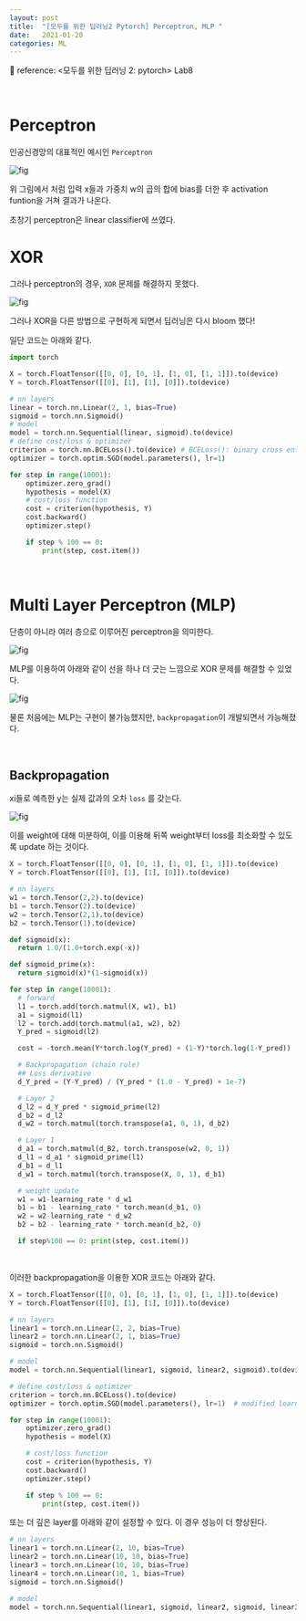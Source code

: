 ```yaml
---
layout: post
title:  "[모두를 위한 딥러닝2 Pytorch] Perceptron, MLP "
date:   2021-01-20
categories: ML
---
```


🍳 reference: <모두를 위한 딥러닝 2: pytorch> Lab8


<br>

# Perceptron

인공신경망의 대표적인 예시인 `Perceptron `


![fig](https://www.researchgate.net/profile/Pradeep_Singh22/publication/283339701/figure/fig2/AS:421642309509122@1477538768781/Single-Layer-Perceptron-Network-Multilayer-Perceptron-Network-These-type-of-feed-forward.png)


위 그림에서 처럼 입력 x들과 가중치 w의 곱의 합에 bias를 더한 후 activation funtion을 거쳐 결과가 나온다.

초창기 perceptron은 linear classifier에 쓰였다.




# XOR



그러나 perceptron의 경우, `XOR` 문제를 해결하지 못했다.


![fig](https://www.researchgate.net/profile/A_Zahedi/publication/321687478/figure/fig2/AS:602499278979075@1520658430966/a-circuit-symbol-and-b-accuracy-table-of-the-XOR-logic-gate.png)


그러나 XOR을 다른 방법으로 구현하게 되면서 딥러닝은 다시 bloom 했다!

일단 코드는 아래와 같다.

```python
import torch

X = torch.FloatTensor([[0, 0], [0, 1], [1, 0], [1, 1]]).to(device)
Y = torch.FloatTensor([[0], [1], [1], [0]]).to(device)

# nn layers
linear = torch.nn.Linear(2, 1, bias=True)
sigmoid = torch.nn.Sigmoid()
# model
model = torch.nn.Sequential(linear, sigmoid).to(device)
# define cost/loss & optimizer
criterion = torch.nn.BCELoss().to(device) # BCELoss(): binary cross entropy loss 이용
optimizer = torch.optim.SGD(model.parameters(), lr=1)

for step in range(10001):
    optimizer.zero_grad()
    hypothesis = model(X)
    # cost/loss function
    cost = criterion(hypothesis, Y)
    cost.backward()
    optimizer.step()

    if step % 100 == 0:
        print(step, cost.item())
```


<br>

# Multi Layer Perceptron (MLP)

단층이 아니라 여러 층으로 이루어진 perceptron을 의미한다.

![fig](https://camo.githubusercontent.com/a59e2300b0d6a24052cd6185673c59df8bae8009f365dbef31be473e209d2fb9/68747470733a2f2f7777772e7265736561726368676174652e6e65742f70726f66696c652f4d6f68616d65645f5a616872616e362f7075626c69636174696f6e2f3330333837353036352f6669677572652f666967342f41533a33373131313835303736313031323340313436353439323935353536312f412d6879706f746865746963616c2d6578616d706c652d6f662d4d756c74696c617965722d50657263657074726f6e2d4e6574776f726b2e706e67)



MLP를 이용하여 아래와 같이 선을 하나 더 긋는 느낌으로 XOR 문제를 해결할 수 있었다.


![fig](https://i.ytimg.com/vi/kNPGXgzxoHw/maxresdefault.jpg)



물론 처음에는 MLP는 구현이 불가능했지만, `backpropagation`이 개발되면서 가능해졌다.


<br>

## Backpropagation


xi들로 예측한 y는 실제 값과의 오차 `loss` 를 갖는다.


![fig](https://jamesmccaffrey.files.wordpress.com/2012/11/backpropagationcalculations.jpg)

이를 weight에 대해 미분하여, 이를 이용해 뒤쪽 weight부터 loss를 최소화할 수 있도록 update 하는 것이다.




```python
X = torch.FloatTensor([[0, 0], [0, 1], [1, 0], [1, 1]]).to(device)
Y = torch.FloatTensor([[0], [1], [1], [0]]).to(device)

# nn layers
w1 = torch.Tensor(2,2).to(device)
b1 = torch.Tensor(2).to(device)
w2 = torch.Tensor(2,1).to(device)
b2 = torch.Tensor(1).to(device)

def sigmoid(x):
  return 1.0/(1.0+torch.exp(-x))

def sigmoid_prime(x):
  return sigmoid(x)*(1-sigmoid(x))

for step in range(10001):
  # forward
  l1 = torch.add(torch.matmul(X, w1), b1)
  a1 = sigmoid(l1)
  l2 = torch.add(torch.matmul(a1, w2), b2)
  Y_pred = sigmoid(l2)

  cost = -torch.mean(Y*torch.log(Y_pred) + (1-Y)*torch.log(1-Y_pred))

  # Backpropagation (chain rule)
  ## Loss derivative
  d_Y_pred = (Y-Y_pred) / (Y_pred * (1.0 - Y_pred) + 1e-7)

  # Layer 2
  d_l2 = d_Y_pred * sigmoid_prime(l2)
  d_b2 = d_l2
  d_w2 = torch.matmul(torch.transpose(a1, 0, 1), d_b2)

  # Layer 1
  d_a1 = torch.matmul(d_B2, torch.transpose(w2, 0, 1))
  d_l1 = d_a1 * sigmoid_prime(l1)
  d_b1 = d_l1
  d_w1 = torch.matmul(torch.transpose(X, 0, 1), d_b1)

  # weight update
  w1 = w1-learning_rate * d_w1
  b1 = b1 - learning_rate * torch.mean(d_b1, 0)
  w2 = w2-learning_rate * d_w2
  b2 = b2 - learning_rate * torch.mean(d_b2, 0)

  if step%100 == 0: print(step, cost.item())
```


<br>

이러한 backpropagation을 이용한 XOR 코드는 아래와 같다.

```python
X = torch.FloatTensor([[0, 0], [0, 1], [1, 0], [1, 1]]).to(device)
Y = torch.FloatTensor([[0], [1], [1], [0]]).to(device)

# nn layers
linear1 = torch.nn.Linear(2, 2, bias=True)
linear2 = torch.nn.Linear(2, 1, bias=True)
sigmoid = torch.nn.Sigmoid()

# model
model = torch.nn.Sequential(linear1, sigmoid, linear2, sigmoid).to(device)

# define cost/loss & optimizer
criterion = torch.nn.BCELoss().to(device)
optimizer = torch.optim.SGD(model.parameters(), lr=1)  # modified learning rate from 0.1 to 1

for step in range(10001):
    optimizer.zero_grad()
    hypothesis = model(X)

    # cost/loss function
    cost = criterion(hypothesis, Y)
    cost.backward()
    optimizer.step()

    if step % 100 == 0:
        print(step, cost.item())
```



또는 더 깊은 layer를 아래와 같이 설정할 수 있다. 이 경우 성능이 더 향상된다.

```python
# nn layers
linear1 = torch.nn.Linear(2, 10, bias=True)
linear2 = torch.nn.Linear(10, 10, bias=True)
linear3 = torch.nn.Linear(10, 10, bias=True)
linear4 = torch.nn.Linear(10, 1, bias=True)
sigmoid = torch.nn.Sigmoid()

# model
model = torch.nn.Sequential(linear1, sigmoid, linear2, sigmoid, linear3, sigmoid, linear4, sigmoid).to(device)
```

<br>
